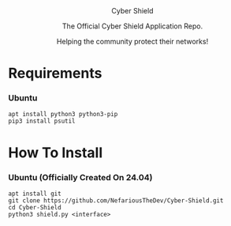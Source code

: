 <div align="center"> 
Cyber Shield
<p>The Official Cyber Shield Application Repo.</p>
<p>Helping the community protect their networks!</p>
</div>

# Requirements

### Ubuntu
```
apt install python3 python3-pip
pip3 install psutil
```

# How To Install

### Ubuntu (Officially Created On 24.04)
```
apt install git
git clone https://github.com/NefariousTheDev/Cyber-Shield.git
cd Cyber-Shield
python3 shield.py <interface>
```
